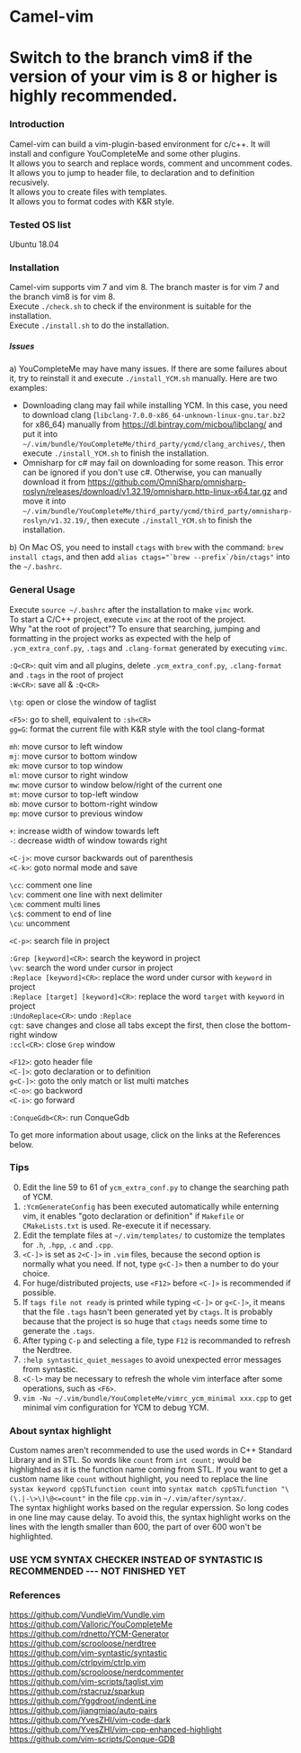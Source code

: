Camel-vim
==========================

# Switch to the branch vim8 if the version of your vim is 8 or higher is highly recommended.


### Introduction ###
Camel-vim can build a vim-plugin-based environment for c/c++. It will install and configure YouCompleteMe and some other plugins.<br>
It allows you to search and replace words, comment and uncomment codes.<br>
It allows you to jump to header file, to declaration and to definition recusively.<br>
It allows you to create files with templates.<br>
It allows you to format codes with K&R style.


### Tested OS list
Ubuntu 18.04


### Installation ###
Camel-vim supports vim 7 and vim 8. The branch master is for vim 7 and the branch vim8 is for vim 8.<br>
Execute `./check.sh` to check if the environment is suitable for the installation.<br>
Execute `./install.sh` to do the installation.


##### Issues #####
a) YouCompleteMe may have many issues. If there are some failures about it, try to reinstall it and execute `./install_YCM.sh` manually. Here are two examples:<br>
- Downloading clang may fail while installing YCM. In this case, you need to download clang (`libclang-7.0.0-x86_64-unknown-linux-gnu.tar.bz2` for x86_64) manually from https://dl.bintray.com/micbou/libclang/ and put it into `~/.vim/bundle/YouCompleteMe/third_party/ycmd/clang_archives/`, then execute `./install_YCM.sh` to finish the installation.<br>
- Omnisharp for c# may fail on downloading for some reason. This error can be ignored if you don't use c#. Otherwise, you can manually download it from https://github.com/OmniSharp/omnisharp-roslyn/releases/download/v1.32.19/omnisharp.http-linux-x64.tar.gz and move it into `~/.vim/bundle/YouCompleteMe/third_party/ycmd/third_party/omnisharp-roslyn/v1.32.19/`, then execute `./install_YCM.sh` to finish the installation.<br>

b) On Mac OS, you need to install `ctags` with `brew` with the command: `brew install ctags`, and then add ``alias ctags="`brew --prefix`/bin/ctags"`` into the `~/.bashrc`.


### General Usage ###
Execute `source ~/.bashrc` after the installation to make `vimc` work.<br>
To start a C/C++ project, execute `vimc` at the root of the project.<br>
Why "at the root of project"? To ensure that searching, jumping and formatting in the project works as expected with the help of `.ycm_extra_conf.py`, `.tags` and `.clang-format` generated by executing `vimc`.<br>

`:Q<CR>`: quit vim and all plugins, delete `.ycm_extra_conf.py`, `.clang-format` and `.tags` in the root of project<br>
`:W<CR>`: save all & `:Q<CR>`<br>

`\tg`: open or close the window of taglist<br>

`<F5>`: go to shell, equivalent to `:sh<CR>`<br>
`gg=G`: format the current file with K&R style with the tool clang-format<br>

`mh`: move cursor to left window<br>
`mj`: move cursor to bottom window<br>
`mk`: move cursor to top window<br>
`ml`: move cursor to right window<br>
`mw`: move cursor to window below/right of the current one<br>
`mt`: move cursor to top-left window<br>
`mb`: move cursor to bottom-right window<br>
`mp`: move cursor to previous window<br>

`+`: increase width of window towards left<br>
`-`: decrease width of window towards right<br>

`<C-j>`: <INSERT mode> move cursor backwards out of parenthesis<br>
`<C-k>`: <INSERT mode or NORMAL mode> goto normal mode and save<br>

`\cc`: comment one line<br>
`\cv`: comment one line with next delimiter<br>
`\cm`: comment multi lines<br>
`\c$`: comment to end of line<br>
`\cu`: uncomment<br>

`<C-p>`: search file in project<br>

`:Grep [keyword]<CR>`: search the keyword in project<br>
`\vv`: search the word under cursor in project<br>
`:Replace [keyword]<CR>`: replace the word under cursor with `keyword` in project<br>
`:Replace [target] [keyword]<CR>`: replace the word `target` with `keyword` in project<br>
`:UndoReplace<CR>`: undo `:Replace`<br>
`cgt`: save changes and close all tabs except the first, then close the bottom-right window<br>
`:ccl<CR>`: close `Grep` window<br>

`<F12>`: goto header file<br>
`<C-]>`: goto declaration or to definition<br>
`g<C-]>`: goto the only match or list multi matches<br>
`<C-o>`: go backword<br>
`<C-i>`: go forward<br>

`:ConqueGdb<CR>`: run ConqueGdb<br>

To get more information about usage, click on the links at the References below.


### Tips ###
0) Edit the line 59 to 61 of `ycm_extra_conf.py` to change the searching path of YCM.<br>
1) `:YcmGenerateConfig` has been executed automatically while enterning vim, it enables "goto declaration or definition" if `Makefile` or `CMakeLists.txt` is used. Re-execute it if necessary.<br>
2) Edit the template files at `~/.vim/templates/` to customize the templates for `.h`, `.hpp`, `.c` and `.cpp`.<br>
3) `<C-]>` is set as `2<C-]>` in `.vim` files, because the second option is normally what you need. If not, type `g<C-]>` then a number to do your choice.<br>
4) For huge/distributed projects, use `<F12>` before `<C-]>` is recommended if possible.<br>
5) If `tags file not ready` is printed while typing `<C-]>` or `g<C-]>`, it means that the file `.tags` hasn't been generated yet by `ctags`. It is probably because that the project is so huge that `ctags` needs some time to generate the `.tags`.<br>
6) After typing `C-p` and selecting a file, type `F12` is recommanded to refresh the Nerdtree.<br>
7) `:help syntastic_quiet_messages` to avoid unexpected error messages from syntastic.<br>
8) `<C-l>` may be necessary to refresh the whole vim interface after some operations, such as `<F6>`.
9) `vim -Nu ~/.vim/bundle/YouCompleteMe/vimrc_ycm_minimal xxx.cpp` to get minimal vim configuration for YCM to debug YCM.


### About syntax highlight ###
Custom names aren't recommended to use the used words in C++ Standard Library and in STL. So words like `count` from `int count;` would be highlighted as it is the function name coming from STL. If you want to get a custom name like `count` without highlight, you need to replace the line `systax keyword cppSTLfunction count` into `syntax match cppSTLfunction "\(\.|-\>\)\@<=count"` in the file `cpp.vim` in `~/.vim/after/syntax/`.<br>
The syntax highlight works based on the regular experssion. So long codes in one line may cause delay. To avoid this, the syntax highlight works on the lines with the length smaller than 600, the part of over 600 won't be highlighted.


### USE YCM SYNTAX CHECKER INSTEAD OF SYNTASTIC IS RECOMMENDED --- NOT FINISHED YET ###


### References ###
https://github.com/VundleVim/Vundle.vim<br>
https://github.com/Valloric/YouCompleteMe<br>
https://github.com/rdnetto/YCM-Generator<br>
https://github.com/scrooloose/nerdtree<br>
https://github.com/vim-syntastic/syntastic<br>
https://github.com/ctrlpvim/ctrlp.vim<br>
https://github.com/scrooloose/nerdcommenter<br>
https://github.com/vim-scripts/taglist.vim<br>
https://github.com/rstacruz/sparkup<br>
https://github.com/Yggdroot/indentLine<br>
https://github.com/jiangmiao/auto-pairs<br>
https://github.com/YvesZHI/vim-code-dark<br>
https://github.com/YvesZHI/vim-cpp-enhanced-highlight<br>
https://github.com/vim-scripts/Conque-GDB<br>
